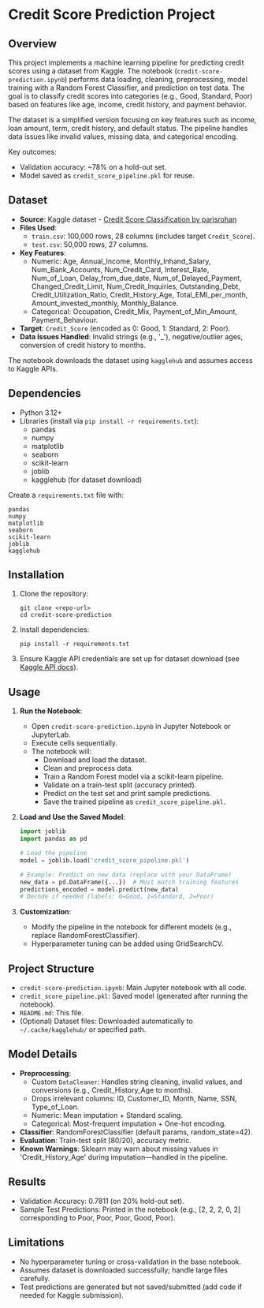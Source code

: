 # Credit Score Prediction Project

## Overview
This project implements a machine learning pipeline for predicting credit scores using a dataset from Kaggle. The notebook (`credit-score-prediction.ipynb`) performs data loading, cleaning, preprocessing, model training with a Random Forest Classifier, and prediction on test data. The goal is to classify credit scores into categories (e.g., Good, Standard, Poor) based on features like age, income, credit history, and payment behavior.

The dataset is a simplified version focusing on key features such as income, loan amount, term, credit history, and default status. The pipeline handles data issues like invalid values, missing data, and categorical encoding.

Key outcomes:
- Validation accuracy: ~78% on a hold-out set.
- Model saved as `credit_score_pipeline.pkl` for reuse.

## Dataset
- **Source**: Kaggle dataset - [Credit Score Classification by parisrohan](https://www.kaggle.com/datasets/parisrohan/credit-score-classification)
- **Files Used**:
  - `train.csv`: 100,000 rows, 28 columns (includes target `Credit_Score`).
  - `test.csv`: 50,000 rows, 27 columns.
- **Key Features**:
  - Numeric: Age, Annual_Income, Monthly_Inhand_Salary, Num_Bank_Accounts, Num_Credit_Card, Interest_Rate, Num_of_Loan, Delay_from_due_date, Num_of_Delayed_Payment, Changed_Credit_Limit, Num_Credit_Inquiries, Outstanding_Debt, Credit_Utilization_Ratio, Credit_History_Age, Total_EMI_per_month, Amount_invested_monthly, Monthly_Balance.
  - Categorical: Occupation, Credit_Mix, Payment_of_Min_Amount, Payment_Behaviour.
- **Target**: `Credit_Score` (encoded as 0: Good, 1: Standard, 2: Poor).
- **Data Issues Handled**: Invalid strings (e.g., '_'), negative/outlier ages, conversion of credit history to months.

The notebook downloads the dataset using `kagglehub` and assumes access to Kaggle APIs.

## Dependencies
- Python 3.12+
- Libraries (install via `pip install -r requirements.txt`):
  - pandas
  - numpy
  - matplotlib
  - seaborn
  - scikit-learn
  - joblib
  - kagglehub (for dataset download)

Create a `requirements.txt` file with:
```
pandas
numpy
matplotlib
seaborn
scikit-learn
joblib
kagglehub
```

## Installation
1. Clone the repository:
   ```
   git clone <repo-url>
   cd credit-score-prediction
   ```
2. Install dependencies:
   ```
   pip install -r requirements.txt
   ```
3. Ensure Kaggle API credentials are set up for dataset download (see [Kaggle API docs](https://www.kaggle.com/docs/api)).

## Usage
1. **Run the Notebook**:
   - Open `credit-score-prediction.ipynb` in Jupyter Notebook or JupyterLab.
   - Execute cells sequentially.
   - The notebook will:
     - Download and load the dataset.
     - Clean and preprocess data.
     - Train a Random Forest model via a scikit-learn pipeline.
     - Validate on a train-test split (accuracy printed).
     - Predict on the test set and print sample predictions.
     - Save the trained pipeline as `credit_score_pipeline.pkl`.

2. **Load and Use the Saved Model**:
   ```python
   import joblib
   import pandas as pd

   # Load the pipeline
   model = joblib.load('credit_score_pipeline.pkl')

   # Example: Predict on new data (replace with your DataFrame)
   new_data = pd.DataFrame({...})  # Must match training features
   predictions_encoded = model.predict(new_data)
   # Decode if needed (labels: 0=Good, 1=Standard, 2=Poor)
   ```

3. **Customization**:
   - Modify the pipeline in the notebook for different models (e.g., replace RandomForestClassifier).
   - Hyperparameter tuning can be added using GridSearchCV.

## Project Structure
- `credit-score-prediction.ipynb`: Main Jupyter notebook with all code.
- `credit_score_pipeline.pkl`: Saved model (generated after running the notebook).
- `README.md`: This file.
- (Optional) Dataset files: Downloaded automatically to `~/.cache/kagglehub/` or specified path.

## Model Details
- **Preprocessing**:
  - Custom `DataCleaner`: Handles string cleaning, invalid values, and conversions (e.g., Credit_History_Age to months).
  - Drops irrelevant columns: ID, Customer_ID, Month, Name, SSN, Type_of_Loan.
  - Numeric: Mean imputation + Standard scaling.
  - Categorical: Most-frequent imputation + One-hot encoding.
- **Classifier**: RandomForestClassifier (default params, random_state=42).
- **Evaluation**: Train-test split (80/20), accuracy metric.
- **Known Warnings**: Sklearn may warn about missing values in 'Credit_History_Age' during imputation—handled in the pipeline.

## Results
- Validation Accuracy: 0.7811 (on 20% hold-out set).
- Sample Test Predictions: Printed in the notebook (e.g., [2, 2, 2, 0, 2] corresponding to Poor, Poor, Poor, Good, Poor).

## Limitations
- No hyperparameter tuning or cross-validation in the base notebook.
- Assumes dataset is downloaded successfully; handle large files carefully.
- Test predictions are generated but not saved/submitted (add code if needed for Kaggle submission).




